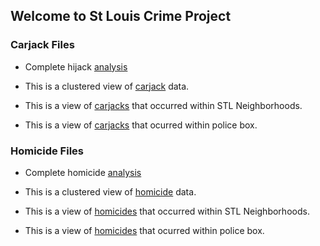
## Welcome to St Louis Crime Project


### Carjack Files

- Complete hijack [analysis](https://donojazz.github.io/html_store/carjacks-jan2020.html)

- This is a clustered view of [carjack](https://donojazz.github.io/html_store/cluster_carjack.html) data.

- This is a view of [carjacks](https://donojazz.github.io/html_store/carjack_map.html) that occurred within STL  Neighborhoods.                

- This is a view of [carjacks](https://donojazz.github.io/html_store/carjack_police_box.html) that ocurred within police box.


### Homicide Files

- Complete homicide [analysis](https://donojazz.github.io/html_store/carjacks-jan2020.html)

- This is a clustered view of [homicide](https://donojazz.github.io/html_store/cluster_homicides.html) data.

- This is a view of [homicides](https://donojazz.github.io/html_store/homicide_map.html) that occurred within STL  Neighborhoods.                

- This is a view of [homicides](https://donojazz.github.io/html_store/homicides_police_box.html) that ocurred within police box.

                    






